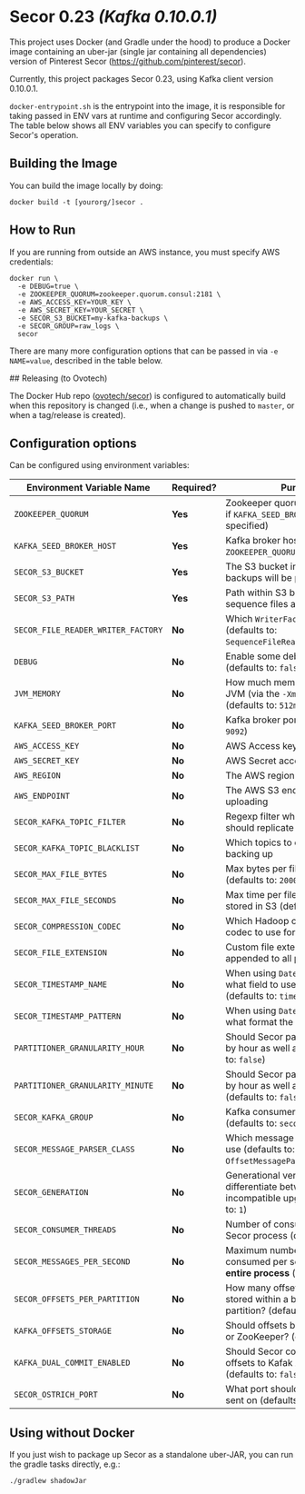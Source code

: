 # Secor 0.23 _(Kafka 0.10.0.1)_

This project uses Docker (and Gradle under the hood) to produce a Docker image containing an uber-jar (single jar containing all dependencies) version of Pinterest Secor (https://github.com/pinterest/secor).

Currently, this project packages Secor 0.23, using Kafka client version 0.10.0.1.

`docker-entrypoint.sh` is the entrypoint into the image, it is responsible for taking passed in ENV vars at runtime and configuring Secor accordingly. The table below shows all ENV variables you can specify to configure Secor's operation.

## Building the Image

You can build the image locally by doing:

```shell
docker build -t [yourorg/]secor .
```

## How to Run

If you are running from outside an AWS instance, you must specify AWS credentials:

```shell
docker run \
  -e DEBUG=true \
  -e ZOOKEEPER_QUORUM=zookeeper.quorum.consul:2181 \
  -e AWS_ACCESS_KEY=YOUR_KEY \
  -e AWS_SECRET_KEY=YOUR_SECRET \
  -e SECOR_S3_BUCKET=my-kafka-backups \
  -e SECOR_GROUP=raw_logs \
  secor
```

There are many more configuration options that can be passed in via `-e NAME=value`, described in the table below.

## Releasing (to Ovotech)

The Docker Hub repo ([ovotech/secor](https://hub.docker.com/r/ovotech/secor/)) is configured to automatically build when this repository is changed (i.e., when a change is pushed to `master`, or when a tag/release is created). 

## Configuration options

Can be configured using environment variables:

Environment Variable Name           | Required? | Purpose
------------------------------------|-----------|---------------------------------------------------------------------------------------------------
`ZOOKEEPER_QUORUM`                  | **Yes**   | Zookeeper quorum (not required if `KAFKA_SEED_BROKER_HOST` is specified)
`KAFKA_SEED_BROKER_HOST`            | **Yes**   | Kafka broker hosts (not required if `ZOOKEEPER_QUORUM` is specified)
`SECOR_S3_BUCKET`                   | **Yes**   | The S3 bucket into which backups will be persisted
`SECOR_S3_PATH`                     | **Yes**   | Path within S3 bucket where sequence files are stored
`SECOR_FILE_READER_WRITER_FACTORY`  | **No**    | Which `WriterFactory` to use (defaults to: `SequenceFileReaderWriterFactory`)
`DEBUG`                             | **No**    | Enable some debug logging (defaults to: `false`)
`JVM_MEMORY`                        | **No**    | How much memory to give the JVM (via the `-Xmx` parameter) (defaults to: `512m`)
`KAFKA_SEED_BROKER_PORT`            | **No**    | Kafka broker port (defaults to: `9092`)
`AWS_ACCESS_KEY`                    | **No**    | AWS Access key
`AWS_SECRET_KEY`                    | **No**    | AWS Secret access key
`AWS_REGION`                        | **No**    | The AWS region for S3 uploading
`AWS_ENDPOINT`                      | **No**    | The AWS S3 endpoint to use for uploading
`SECOR_KAFKA_TOPIC_FILTER`          | **No**    | Regexp filter which topics it should replicate (defaults to: `.*`)
`SECOR_KAFKA_TOPIC_BLACKLIST`       | **No**    | Which topics to exclude from backing up
`SECOR_MAX_FILE_BYTES`              | **No**    | Max bytes per file stored in S3 (defaults to: `200000000`)
`SECOR_MAX_FILE_SECONDS`            | **No**    | Max time per file before it is stored in S3 (defaults to: `3600`)
`SECOR_COMPRESSION_CODEC`           | **No**    | Which Hadoop compression codec to use for partition files
`SECOR_FILE_EXTENSION`              | **No**    | Custom file extension to be appended to all partition names
`SECOR_TIMESTAMP_NAME`              | **No**    | When using `DateMessageParser` what field to use in the JSON (defaults to: `timestamp`)
`SECOR_TIMESTAMP_PATTERN`           | **No**    | When using `DateMessageParser` what format the timestamp is
`PARTITIONER_GRANULARITY_HOUR`      | **No**    | Should Secor partition the files up by hour as well as day? (defaults to: `false`)
`PARTITIONER_GRANULARITY_MINUTE`    | **No**    | Should Secor partition the files up by hour as well as hour, and day? (defaults to: `false`)
`SECOR_KAFKA_GROUP`                 | **No**    | Kafka consumer group name (defaults to: `secor_backup`)
`SECOR_MESSAGE_PARSER_CLASS`        | **No**    | Which message parser factory to use (defaults to: `OffsetMessageParser`)
`SECOR_GENERATION`                  | **No**    | Generational version ID to differentiate between incompatible upgrades (defaults to: `1`)
`SECOR_CONSUMER_THREADS`            | **No**    | Number of consumer threads per Secor process (defaults to: `7`)
`SECOR_MESSAGES_PER_SECOND`         | **No**    | Maximum number of messages consumed per second for the **entire process** (defaults to: `10000`)
`SECOR_OFFSETS_PER_PARTITION`       | **No**    | How many offsets should be stored within a backed up partition? (defaults to: `10000000`)
`KAFKA_OFFSETS_STORAGE`             | **No**    | Should offsets be stored in Kafka or ZooKeeper? (defaults to: `kafka`)
`KAFKA_DUAL_COMMIT_ENABLED`         | **No**    | Should Secor commit processed offsets to Kafak AND ZooKeeper? (defaults to: `false`)
`SECOR_OSTRICH_PORT`                | **No**    | What port should Ostrich data be sent on (defaults to: `9999`)


## Using without Docker

If you just wish to package up Secor as a standalone uber-JAR, you can run the gradle tasks directly, e.g.:

```shell
./gradlew shadowJar
```
